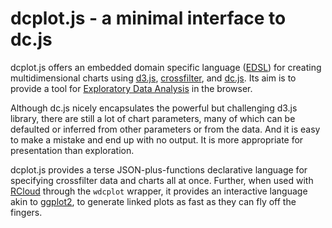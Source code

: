# dcplot.js - a minimal interface to dc.js

dcplot.js offers an embedded domain specific language
([EDSL](http://en.wikipedia.org/wiki/Domain-specific_language))
for creating multidimensional charts using [d3.js](https://github.com/mbostock/d3),
[crossfilter](http://square.github.io/crossfilter/), and
[dc.js](http://dc-js.github.io/dc.js/).  Its aim is to provide a tool for
[Exploratory Data Analysis](http://en.wikipedia.org/wiki/Exploratory_data_analysis)
in the browser.

Although dc.js nicely encapsulates the powerful but challenging d3.js library,
there are still a lot of chart parameters, many of which can be defaulted or
inferred from other parameters or from the data.  And it is easy to make a
mistake and end up with no output.  It is more appropriate for presentation
than exploration.

dcplot.js provides a terse JSON-plus-functions declarative language for specifying
crossfilter data and charts all at once. Further, when used with
[RCloud](https://github.com/att/rcloud) through the `wdcplot` wrapper, it provides
an interactive language akin to [ggplot2](http://ggplot2.org/), to generate linked
plots as fast as they can fly off the fingers.

